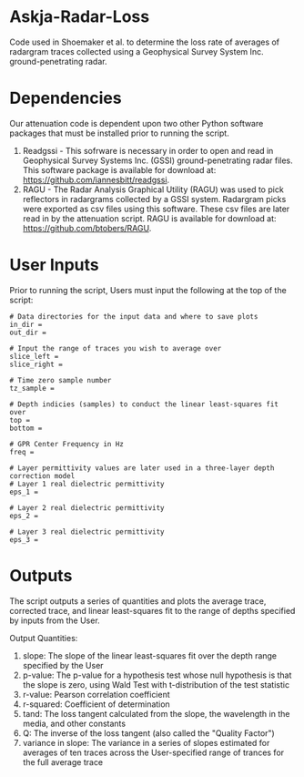 # Askja-Radar-Loss
Code used in Shoemaker et al. to determine the loss rate of averages of radargram traces collected using a Geophysical Survey System Inc. ground-penetrating radar.

# Dependencies
Our attenuation code is dependent upon two other Python software packages that must be installed prior to running the script.
1. Readgssi - This sofrware is necessary in order to open and read in Geophysical Survey Systems Inc. (GSSI) ground-penetrating radar files. This software package is available for download at: https://github.com/iannesbitt/readgssi.
2. RAGU - The Radar Analysis Graphical Utility (RAGU) was used to pick reflectors in radargrams collected by a GSSI system. Radargram picks were exported as csv files using this software. These csv files are later read in by the attenuation script. RAGU is available for download at: https://github.com/btobers/RAGU. 

# User Inputs
Prior to running the script, Users must input the following at the top of the script:

```
# Data directories for the input data and where to save plots
in_dir =
out_dir = 

# Input the range of traces you wish to average over
slice_left = 
slice_right = 

# Time zero sample number
tz_sample = 

# Depth indicies (samples) to conduct the linear least-squares fit over
top = 
bottom = 

# GPR Center Frequency in Hz
freq = 

# Layer permittivity values are later used in a three-layer depth correction model
# Layer 1 real dielectric permittivity
eps_1 = 

# Layer 2 real dielectric permittivity
eps_2 = 

# Layer 3 real dielectric permittivity
eps_3 = 
```

# Outputs
The script outputs a series of quantities and plots the average trace, corrected trace, and linear least-squares fit to the range of depths specified by inputs from the User.

Output Quantities:
1. slope: The slope of the linear least-squares fit over the depth range specified by the User
2. p-value: The p-value for a hypothesis test whose null hypothesis is that the slope is zero, using Wald Test with t-distribution of the test statistic
3. r-value: Pearson correlation coefficient
4. r-squared: Coefficient of determination
5. tand: The loss tangent calculated from the slope, the wavelength in the media, and other constants
6. Q: The inverse of the loss tangent (also called the "Quality Factor")
7. variance in slope: The variance in a series of slopes estimated for averages of ten traces across the User-specified range of trances for the full average trace
